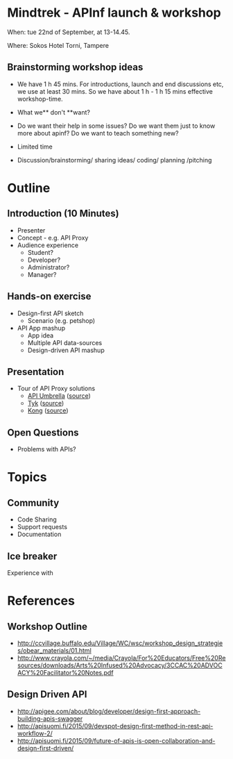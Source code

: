 # Mindtrek - APInf launch & workshop

When: tue 22nd of September, at 13-14.45.

Where: Sokos Hotel Torni, Tampere

## Brainstorming workshop ideas

*   We have  1 h 45 mins. For introductions, launch and end discussions etc, we use at least 30 mins. So we have about 1 h - 1 h 15 mins effective workshop-time.

*   What we** don't **want?
*   Do we want their help in some issues? Do we want them just to know more about apinf? Do we want to teach something new?
*   Limited time 
*   Discussion/brainstorming/ sharing ideas/ coding/ planning /pitching

Outline
=======

Introduction (10 Minutes)
-------------------------

* Presenter
* Concept - e.g. API Proxy
* Audience experience
	* Student?
	* Developer?
	* Administrator?
	* Manager?


Hands-on exercise
-----------------

* Design-first API sketch
	* Scenario (e.g. petshop)
* API App mashup
	* App idea
	* Multiple API data-sources
	* Design-driven API mashup


Presentation
------------

* Tour of API Proxy solutions
	* [API Umbrella](http://apiumbrella.io) ([source](https://github.com/NREL/api-umbrella))
	* [Tyk](https://tyk.io/) ([source](https://github.com/lonelycode/tyk))
	* [Kong](https://getkong.org/) ([source](https://github.com/Mashape/kong))


Open Questions
--------------

* Problems with APIs?



Topics
======

Community
---------

* Code Sharing
* Support requests
* Documentation


Ice breaker
-----------
Experience with


References
==========

Workshop Outline
----------------

* <http://ccvillage.buffalo.edu/Village/WC/wsc/workshop_design_strategies/obear_materials/01.html>
* <http://www.crayola.com/~/media/Crayola/For%20Educators/Free%20Resources/downloads/Arts%20Infused%20Advocacy/3CCAC%20ADVOCACY%20Facilitator%20Notes.pdf>


Design Driven API
-----------------

* <http://apigee.com/about/blog/developer/design-first-approach-building-apis-swagger>
* <http://apisuomi.fi/2015/09/devspot-design-first-method-in-rest-api-workflow-2/>
* <http://apisuomi.fi/2015/09/future-of-apis-is-open-collaboration-and-design-first-driven/>


